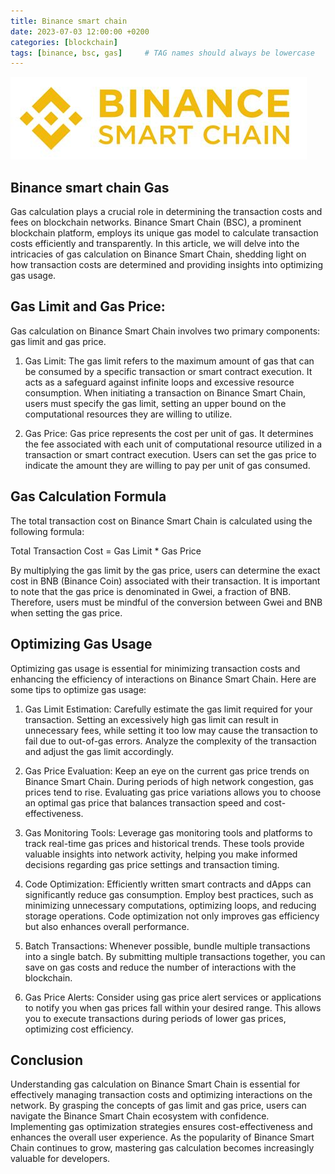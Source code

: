 ```yaml
---
title: Binance smart chain
date: 2023-07-03 12:00:00 +0200
categories: [blockchain]
tags: [binance, bsc, gas]     # TAG names should always be lowercase
---
```


![BSC Blockchain](/assets/img/articles/bsc_logo.png)

## Binance smart chain Gas

Gas calculation plays a crucial role in determining the transaction costs and fees on blockchain networks. Binance Smart Chain (BSC), a prominent blockchain platform, employs its unique gas model to calculate transaction costs efficiently and transparently. In this article, we will delve into the intricacies of gas calculation on Binance Smart Chain, shedding light on how transaction costs are determined and providing insights into optimizing gas usage.

## Gas Limit and Gas Price:
Gas calculation on Binance Smart Chain involves two primary components: gas limit and gas price.

1. Gas Limit: The gas limit refers to the maximum amount of gas that can be consumed by a specific transaction or smart contract execution. It acts as a safeguard against infinite loops and excessive resource consumption. When initiating a transaction on Binance Smart Chain, users must specify the gas limit, setting an upper bound on the computational resources they are willing to utilize.

2. Gas Price: Gas price represents the cost per unit of gas. It determines the fee associated with each unit of computational resource utilized in a transaction or smart contract execution. Users can set the gas price to indicate the amount they are willing to pay per unit of gas consumed.

## Gas Calculation Formula
The total transaction cost on Binance Smart Chain is calculated using the following formula:

Total Transaction Cost = Gas Limit * Gas Price

By multiplying the gas limit by the gas price, users can determine the exact cost in BNB (Binance Coin) associated with their transaction. It is important to note that the gas price is denominated in Gwei, a fraction of BNB. Therefore, users must be mindful of the conversion between Gwei and BNB when setting the gas price.

## Optimizing Gas Usage
Optimizing gas usage is essential for minimizing transaction costs and enhancing the efficiency of interactions on Binance Smart Chain. Here are some tips to optimize gas usage:

1. Gas Limit Estimation: Carefully estimate the gas limit required for your transaction. Setting an excessively high gas limit can result in unnecessary fees, while setting it too low may cause the transaction to fail due to out-of-gas errors. Analyze the complexity of the transaction and adjust the gas limit accordingly.

2. Gas Price Evaluation: Keep an eye on the current gas price trends on Binance Smart Chain. During periods of high network congestion, gas prices tend to rise. Evaluating gas price variations allows you to choose an optimal gas price that balances transaction speed and cost-effectiveness.

3. Gas Monitoring Tools: Leverage gas monitoring tools and platforms to track real-time gas prices and historical trends. These tools provide valuable insights into network activity, helping you make informed decisions regarding gas price settings and transaction timing.

4. Code Optimization: Efficiently written smart contracts and dApps can significantly reduce gas consumption. Employ best practices, such as minimizing unnecessary computations, optimizing loops, and reducing storage operations. Code optimization not only improves gas efficiency but also enhances overall performance.

5. Batch Transactions: Whenever possible, bundle multiple transactions into a single batch. By submitting multiple transactions together, you can save on gas costs and reduce the number of interactions with the blockchain.

6. Gas Price Alerts: Consider using gas price alert services or applications to notify you when gas prices fall within your desired range. This allows you to execute transactions during periods of lower gas prices, optimizing cost efficiency.

## Conclusion
Understanding gas calculation on Binance Smart Chain is essential for effectively managing transaction costs and optimizing interactions on the network. By grasping the concepts of gas limit and gas price, users can navigate the Binance Smart Chain ecosystem with confidence. Implementing gas optimization strategies ensures cost-effectiveness and enhances the overall user experience. As the popularity of Binance Smart Chain continues to grow, mastering gas calculation becomes increasingly valuable for developers.